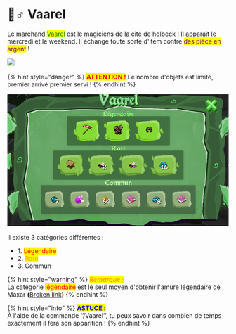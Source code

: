 # 🧙♂ Vaarel

Le marchand <mark style="color:green;">Vaarel</mark> est le magiciens de la cité de holbeck ! Il apparait le mercredi et le weekend. Il échange toute sorte d'item contre <mark style="color:purple;">des pièce en argent</mark> !

![](../../.gitbook/assets/2022-05-12\_18.51.39.png)

{% hint style="danger" %}
<mark style="color:red;">**ATTENTION !**</mark> Le nombre d'objets est limité, premier arrivé premier servi !
{% endhint %}

![](<../../.gitbook/assets/image (20).png>)

Il existe 3 catégories différentes :

* 1\. <mark style="color:red;">Légendaire</mark>&#x20;
* 2\. <mark style="color:orange;">Rare</mark>
* 3\. Commun

{% hint style="warning" %}
_<mark style="color:orange;">**Remarque :**</mark>_ \
La catégorie <mark style="color:red;">légendaire</mark> est le seul moyen d'obtenir l'amure légendaire de Maxar                                                                                            **(**[Broken link](broken-reference "mention")**)**
{% endhint %}

{% hint style="info" %}
<mark style="color:blue;">**ASTUCE :**</mark>\
À l'aide de la commande ‘’/Vaarel’’, tu peux savoir dans combien de temps exactement il fera son apparition !
{% endhint %}

